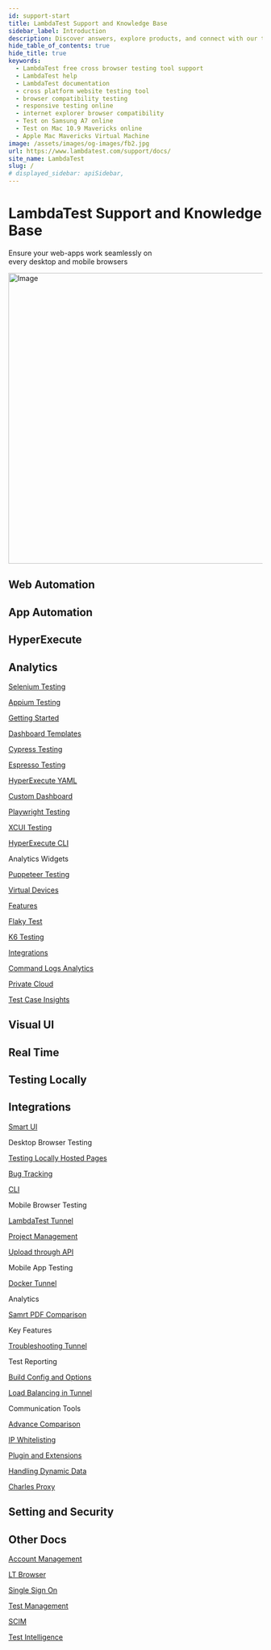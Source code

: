 ```yaml
---
id: support-start
title: LambdaTest Support and Knowledge Base
sidebar_label: Introduction
description: Discover answers, explore products, and connect with our team for assistance with the help of LambdaTest Support documentation.
hide_table_of_contents: true
hide_title: true
keywords:
  - LambdaTest free cross browser testing tool support
  - LambdaTest help
  - LambdaTest documentation
  - cross platform website testing tool
  - browser compatibility testing
  - responsive testing online
  - internet explorer browser compatibility
  - Test on Samsung A7 online
  - Test on Mac 10.9 Mavericks online
  - Apple Mac Mavericks Virtual Machine
image: /assets/images/og-images/fb2.jpg
url: https://www.lambdatest.com/support/docs/
site_name: LambdaTest
slug: /
# displayed_sidebar: apiSidebar,
---
```


<script type="application/ld+json"
      dangerouslySetInnerHTML={{ __html: JSON.stringify({
       "@context": "https://schema.org",
        "@type": "BreadcrumbList",
        "itemListElement": [{
          "@type": "ListItem",
          "position": 1,
          "name": "LambdaTest",
          "item": "https://www.lambdatest.com"
        },{
          "@type": "ListItem",
          "position": 2,
          "name": "Documentation",
          "item": "https://www.lambdatest.com/support/docs/"
        }]
      })
    }}
></script>



<div className="Doc_intro_cta">
<div className="Doc_intro_cta_text">
<h1>LambdaTest Support and Knowledge Base</h1>
<p>Ensure your web-apps work seamlessly on <br /> every desktop and mobile browsers</p>
</div>
<div className="Doc_intro_cta_image">
<img  loading="eager" src={require('../assets/images/support/Illustration.png').default} alt="Image" width="701" height="576" className="" role="presentation"/>
</div>
</div>

<div className="primary_main">

<!-- start of first section -->
<div className="home_main">
    <h2>Web Automation</h2>
    <h2>App Automation</h2> 
    <h2>HyperExecute</h2>
    <h2>Analytics</h2>
</div>

<div className="home_inners">
  <a href="/docs/getting-started-with-lambdatest-automation/"><p>Selenium Testing</p></a>
  <a href="/docs/getting-started-with-appium-testing/"><p>Appium Testing</p></a>
  <a href="/docs/getting-started-with-hyperexecute/"><p>Getting Started</p></a>
  <a href="/docs/analytics-dashboard-templates/"><p>Dashboard Templates</p></a>
</div>

<div className="home_inners">
  <a href="/docs/getting-started-with-cypress-testing/"><p>Cypress Testing</p></a>
  <a href="/docs/getting-started-with-espresso-testing/"><p>Espresso Testing</p></a>
  <a href="/docs/hyperexecute-yaml-parameters/"><p>HyperExecute YAML</p></a>
  <a href="/docs/analytics-create-dashboard/"><p>Custom Dashboard</p></a>
</div>

<div className="home_inners">
  <a href="/docs/playwright-testing/"><p>Playwright Testing</p></a>
  <a href="/docs/getting-started-with-xcuitest/"><p>XCUI Testing</p></a>
  <a href="/docs/hyperexecute-cli-run-tests-on-hyperexecute-grid/"><p>HyperExecute CLI</p></a>
  <p>Analytics Widgets</p>
</div>

<div className="home_inners">
  <a href="/docs/puppeteer-testing/"><p>Puppeteer Testing</p></a>
  <a href="/docs/app-automation-on-emulators-simulators/"><p>Virtual Devices</p></a>
  <a href="/docs/key-features-of-hyperexecute/"><p>Features</p></a>
  <a href="/docs/analytics-modules-test-intelligence-flaky-test-analytics/"><p>Flaky Test</p></a>
</div>

<div className="home_inners">
  <a href="/docs/k6-browser-testing/"><p>K6 Testing</p></a>
  <p></p>
  <a href="/docs/integration-with-hyperexecute/"><p>Integrations</p></a>
  <a href="/docs/analytics-modules-test-intelligence-command-logs-analytics/"><p>Command Logs Analytics</p></a>
</div>

<div className="home_inners">
  <p></p>
  <p></p>
  <a href="/docs/hyperexecute-private-cloud-setup/"><p>Private Cloud</p></a>
  <a href="/docs/analytics-test-case-insights/"><p>Test Case Insights</p></a>
</div>

<!-- end of first section -->

<!-- start of second section -->

<div className="home_main">
  <h2>Visual UI</h2>
  <h2>Real Time</h2>
  <h2>Testing Locally</h2>
  <h2>Integrations</h2>
</div>

<div className="home_inners">
  <a href="/docs/smart-visual-regression-testing/"><p>Smart UI</p></a>
  <p>Desktop Browser Testing</p>
  <a href="/docs/testing-locally-hosted-pages/"><p>Testing Locally Hosted Pages</p></a>
  <a href="/docs/bug-tracking-tools/"><p>Bug Tracking</p></a>
</div>

<div className="home_inners">
  <a href="/docs/smartui-cli/"><p>CLI</p></a>
  <p>Mobile Browser Testing</p>
  <a href="/docs/getting-started-with-lambdatest-automation/"><p>LambdaTest Tunnel</p></a>
  <a href="/docs/integrations-with-project-management-tools/"><p>Project Management</p></a>
</div>

<div className="home_inners">
  <a href="/docs/smartui-upload-api-v2/"><p>Upload through API</p></a>
  <p>Mobile App Testing</p>
  <a href="/docs/docker-tunnel/"><p>Docker Tunnel</p></a>
  <p>Analytics</p>
</div>

<div className="home_inners">
  <a href="/docs/smartui-pdf-comparison/"><p>Samrt PDF Comparison</p></a>
  <p>Key Features</p>
  <a href="/docs/troubleshooting-lambda-tunnel/"><p>Troubleshooting Tunnel</p></a>
  <p>Test Reporting</p>
</div>

<div className="home_inners">
  <a href="/docs/smart-ui-build-options/"><p>Build Config and Options</p></a>
  <p></p>
  <a href="/docs/load-balancing-in-lambda-tunnel/"><p>Load Balancing in Tunnel</p></a>
  <p>Communication Tools</p>
</div>

<div className="home_inners">
  <a href="/docs/test-settings-options/"><p>Advance Comparison</p></a>
  <p></p>
  <a href="/docs/dedicated-proxy/"><p>IP Whitelisting</p></a>
  <a href="/docs/plugins-and-extensions/"><p>Plugin and Extensions</p></a>
</div>

<div className="home_inners">
  <a href="/docs/html-dom-smartui-options/"><p>Handling Dynamic Data</p></a>
  <p></p>
  <a href="/docs/charles-proxy/"><p>Charles Proxy</p></a>
</div>

<!-- end of second section -->


<!-- start of third section -->
<div className="home_main">
  <h2>Setting and Security</h2>
  <h2>Other Docs</h2>
</div>

<div className="home_inners">
  <a href="/docs/account-management/"><p>Account Management</p></a>
  <a href="/docs/lt-browser/"><p>LT Browser</p></a>
</div>

<div className="home_inners">
  <a href="/docs/single-sign-on/"><p>Single Sign On</p></a>
  <a href="/docs/test-management/"><p>Test Management</p></a>
</div>

<div className="home_inners">
  <a href="/docs/scim/"><p>SCIM</p></a>
  <a href="/docs/test-intelligence-overview/"><p>Test Intelligence</p></a>
</div>

<!-- end of third section -->
</div>

<!-- <div className="support_main">  
  <a href="/docs/getting-started-with-lambdatest-automation/">
    <div className="support_inners">
      <h3>Selenium Testing</h3>
      <p>Learn how to start Selenium Automation Testing across multitude of desktop and mobile browsers.</p>
    </div>
  </a>
  <a href="/docs/getting-started-with-cypress-testing/">
    <div className="support_inners">
      <h3>Cypress Testing</h3>
      <p>Run & analyze Cypress test scripts across 40+ browser versions on cloud.</p>
    </div>
  </a>
  <a href="/docs/playwright-testing/">
    <div className="support_inners">
      <h3>Playwright Testing</h3>
      <p>Conduct online Playwright Testing of your websites across 40+ browser versions.</p>
    </div>
  </a>
  <a href="/docs/puppeteer-testing/">
    <div className="support_inners">
      <h3>Puppeteer Testing</h3>
      <p>Test your Puppeteer scripts online across 40+ browser versions.</p>
    </div>
  </a>
  <a href="/docs/appium-languages-and-frameworks/">
    <div className="support_inners">
      <h3>Appium Testing</h3>
      <p>Test your web and native mobile apps on Appium mobile device cloud of 3000+ real devices.</p>
    </div>
  </a>
  <a href="/docs/getting-started-with-espresso-testing/">
    <div className="support_inners">
      <h3>Espresso Testing</h3>
      <p>Automate your mobile apps on Espresso automation cloud of 3000+ real devices.</p>
    </div>
  </a>
  <a href="/docs/getting-started-with-xcuitest/">
    <div className="support_inners">
      <h3>XCUI Testing</h3>
      <p>Run app test automation of your iOS applications on XCUI automation cloud.</p>
    </div>
  </a>
  <a href="/docs/tas-overview/">
    <div className="support_inners">
      <h3>Test At Scale</h3>
      <p>Explore how to use Test At Scale to expedite your testing, cut job times, and get faster feedback on code commit.</p>
    </div>
  </a>
  <a href="/docs/getting-started-with-hyperexecute/">
    <div className="support_inners">
      <h3>HyperExecute Testing</h3>
      <p>Learn how to leverage smart test orchestration and accelerated End-to-End Selenium test execution with HyperExecute.</p>
    </div>
  </a>
  <a href="/api-doc/">
    <div className="support_inners">
      <h3>API Reference</h3>
      <p>API to scalable Selenium testing infrastructure for agile teams.</p>
    </div>
  </a>  
  <a href="/docs/inside-lambdatest-platform/">
    <div className="support_inners">
      <h3>LambdaTest Platform Basics</h3>
      <p>Basic Features Of LambdaTest Platform.</p>
    </div>
  </a>
  <a href="https://www.lambdatest.com/capabilities-generator/">
    <div className="support_inners">
      <h3>Capability Generator</h3>
      <p>Set of properties used to configure your Selenium tests.</p>
    </div>
  </a>
   <a href="/docs/mark-as-bug-in-automation-testing/">
    <div className="support_inners">
      <h3>Mark As A Bug</h3>
      <p>One click bug logging to bug tracking tools.</p>
    </div>
  </a>
  <a href="/docs/supported-browsers-and-operating-systems-for-the-web-interface/">
  <div className="support_inners">
    <h3>List of Browsers</h3>
    <p>List of all desktop and mobile browsers available at LambdaTest platform</p>
  </div>
  </a>
  <a href="https://www.lambdatest.com/concurrency-calculator/">
    <div className="support_inners">
      <h3>Concurrency Calculator</h3>
      <p>Calculate how many parallel sessions you would require.</p>
    </div>
  </a>
  <a href="/docs/testing-locally-hosted-pages/">
    <div className="support_inners">
      <h3>Test LocalHost</h3>
      <p>Test your locally hosted or privately hosted pages on LambdaTest platform.</p>
    </div>
  </a>
  <a href="/docs/test-logs/">
    <div className="support_inners">
      <h3>Test Logs</h3>
      <p>Check all the tests that you have performed.</p>
    </div>
  </a>
</div>

<div className="support_h2">  

## Live Interactive Testing

</div>


<div className="support_main">
  <a href="/docs/real-time-browser-testing/">
    <div className="support_inners"> 
      <h3>Real Time Testing</h3>
      <p>Troubleshoot problems encountered while performing Real Time test.</p>
    </div>
  </a>
  <a href="/docs/mark-as-bug-in-automation-testing/">
    <div className="support_inners"> 
      <h3>Mark As Bug</h3>
      <p>One click bug logging to bug tracking and project management tool.</p>
    </div>
  </a>
  <a href="/docs/testing-locally-hosted-pages/">
    <div className="support_inners">
      <h3>Test LocalHost</h3>
      <p>Test your locally hosted or privately hosted pages on LambdaTest platform.</p>
    </div>
  </a>
  <a href="https://www.lambdatest.com/list-of-browsers/">
    <div className="support_inners">
      <h3>List of Browsers</h3>
      <p>List of all desktop and mobile browsers available at LambdaTest platform.</p>
    </div>
  </a>
  <a href="/docs/developer-tools/">
    <div className="support_inners">
      <h3>Developer Tools</h3>
      <p>Debug with Native Browser Tools on Desktop and Mobile.</p>
    </div>
  </a>
  <a href="https://www.lambdatest.com/integrations/">
    <div className="support_inners">
      <h3>Integrations</h3>
      <p>Check out how you can integrate LambdaTest with Jira, Asana, Slack, Trello.</p>
    </div>
  </a>
  <a href="/docs/issue-tracker/">
    <div className="support_inners">
      <h3>Issue Tracker</h3>
      <p>Learn how to use Issue tracker step by step.</p>
    </div>
  </a>
  <a href="/docs/test-logs/">
    <div className="support_inners">
      <h3>Test Logs</h3>
      <p>Check all the tests that you have performed.</p>
    </div>
  </a>
</div>

<div className="support_h2">  

## LT Browser

</div>


<div className="support_main">
  <a href="/docs/lt-browser/">
    <div className="support_inners">
      <h3>LT Browser</h3>
      <p>Test Website For Responsiveness Easily.</p>
    </div>
  </a>
</div>

<div className="support_h2">   

## Visual Testing

</div>


<div className="support_main">
  <a href="/docs/automated-screenshot-testing/">
    <div className="support_inners">
      <h3>Automated Screenshot</h3>
      <p>Learn more on how to solve problems in Screenshot testing.</p>
    </div>
  </a>
  <a href="/docs/responsive-testing/">
    <div className="support_inners">
      <h3>Responsive Testing</h3>
      <p>Guide to troubleshoot problems of Responsive test.</p>
    </div>
  </a>
  <a href="/docs/lt-browser/">
    <div className="support_inners">
      <h3>LT Browser</h3>
      <p>Test Website For Responsiveness Easily</p>
    </div>
  </a>
  <a href="/docs/smart-visual-testing/">
    <div className="support_inners">
      <h3>Smart Visual Testing</h3>
      <p>Perform pixel-by-pixel comparison between multiple images.</p>
    </div>
  </a>
  <a href="/docs/mark-as-bug-in-automation-testing/">
    <div className="support_inners">
      <h3>Mark As Bug</h3>
      <p>One click bug logging to bug tracking and project management tool.</p>
    </div>
  </a>
</div>

<div className="support_h2">  

## Integrations

</div>


<div className="support_main">
  <a href="/docs/integrations-with-ci-cd-tools/">
    <div className="support_inners">
      <h3>CI/CD</h3>
      <p>Integrate LambdaTest with your CI/CD pipelines to boost your go-to-market delivery.</p>
    </div>
  </a>
  <a href="/docs/integrations-with-project-management-tools/">
    <div className="support_inners">
      <h3>Project Management</h3>
      <p>Integrate LambdaTest with your favorite project management tools like Jira, Asana, Slack, Trello.</p>
    </div>
  </a>
  <a href="/docs/integrations-with-codeless-automation-tools/">
    <div className="support_inners">
      <h3>Codeless Automation</h3>
      <p>Integrate LambdaTest with your favorite codeless automation tools like Katalon, Selenium IDE, Ranorex.</p>
    </div>
  </a>
  <a href="/docs/integrate-test-reporting-test-management-tools/">
    <div className="support_inners">
      <h3>Test Reporting</h3>
      <p>Integrate LambdaTest with your favorite test reporting tool like TestRail, Zebrunner.</p>
    </div>
  </a>
  <a href="/docs/integrate-test-reporting-test-management-tools/">
    <div className="support_inners">
      <h3>Communication Tools</h3>
      <p>Integrate LambdaTest with your favorite communication tool like Slack, Microsoft, Rocket.chat.</p>
    </div>
  </a>
  <a href="/docs/plugins-and-extensions/">
    <div className="support_inners">
      <h3>Plugin And Extensions</h3>
      <p>Integrate LambdaTest with your favorite plugin and extensions like Chrome Extension, Wordpress Plugin.</p>
    </div>
  </a>
</div>

<div className="support_h2">   

## Plugins

</div>


<div className="support_main">
  <a href="/docs/wordpress-plugin/">
    <div className="support_inners">
      <h3>WordPress Plugin</h3>
      <p>LambdaTest Plugin For WordPress Automated Screenshot Generation</p>
    </div>
  </a>
  <a href="/docs/chrome-extension/">
    <div className="support_inners">
      <h3>Chrome Extension</h3>
      <p>LambdaTest Screenshot Chrome Extension Automated Screenshot Generation</p>
    </div>
  </a>
</div>

<div className="support_h2">   

## List Of Browsers

</div>


<div className="support_main">
  <a href="https://www.lambdatest.com/list-of-browsers/">
    <div className="support_inners">
      <h3>List of Browsers</h3>
      <p>List of all desktop and mobile browsers available at LambdaTest platform.</p>
    </div>
  </a>
</div>

<div className="support_h2">   

## List Of Real Devices

</div>


<div className="support_main">
  <a href="https://www.lambdatest.com/list-of-real-devices">
    <div className="support_inners">
      <h3>List of Real Devices</h3>
      <p>List of all real Android and iOS devices available on LambdaTest platform.</p>
    </div>
  </a>
</div>

<div className="support_h2">   

## Issue Tracker

</div>


<div className="support_main">
  <a href="/docs/issue-tracker/">
    <div className="support_inners">
      <h3>Issue Tracker</h3>
      <p>Learn how to use Issue tracker step by step.</p>
    </div>
  </a>
</div>

<div className="support_h2">   

## Test Logs

</div>


<div className="support_main">
  <a href="/docs/test-logs/">
    <div className="support_inners">
      <h3>Test Logs</h3>
      <p>Check all the tests that you have performed.</p>
    </div>
  </a>
</div>

<div className="support_h2">   

## Developer Tools

</div>


<div className="support_main">
  <a href="/docs/developer-tools/">
    <div className="support_inners">
      <h3>Developer Tools</h3>
      <p>Debug with Native Browser Tools on Desktop and Mobile.</p>
    </div>
  </a>
</div>

<div className="support_h2">   

## Test Localhost or Private Page

</div>


<div className="support_main">
  <a href="/docs/testing-locally-hosted-pages/">
    <div className="support_inners">
      <h3>Test LocalHost</h3>
      <p>Test your locally hosted or privately hosted pages on LambdaTest platform.</p>
    </div>
  </a>
</div>

<nav aria-label="breadcrumbs">
  <ul className="breadcrumbs">
    <li className="breadcrumbs__item">
      <a className="breadcrumbs__link" href="https://www.lambdatest.com">
        Home
      </a>
    </li>
    <li className="breadcrumbs__item">
      <a className="breadcrumbs__link" target="_self" href="https://www.lambdatest.com/support/docs/">
        Documentation
      </a>
    </li>
  </ul>
</nav> -->
